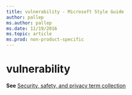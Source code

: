 ```yaml
---
title: vulnerability - Microsoft Style Guide
author: pallep
ms.author: pallep
ms.date: 11/19/2016
ms.topic: article
ms.prod: non-product-specific
---
```


# vulnerability

**See** [Security, safety, and privacy term collection](/style-guide/a-z-word-list-term-collections/term-collections/security-safety-privacy-terms)
